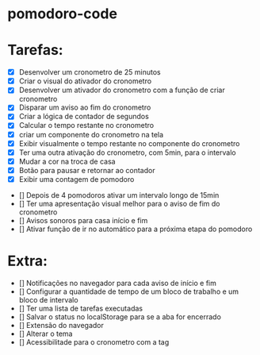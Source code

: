 # pomodoro-code

# Tarefas:

- [X] Desenvolver um cronometro de 25 minutos
- [X] Criar o visual do ativador do cronometro
- [X] Desenvolver um ativador do cronometro com a função de criar cronometro 
- [X] Disparar um aviso ao fim do cronometro
- [X] Criar a lógica de contador de segundos
- [X] Calcular o tempo restante no cronometro
- [X] criar um componente do cronometro na tela
- [X] Exibir visualmente o tempo restante no componente do cronometro
- [X] Ter uma outra ativação do cronometro, com 5min, para o intervalo
- [X] Mudar a cor na troca de casa 
- [X] Botão para pausar e retornar ao contador  
- [X] Exibir uma contagem de pomodoro
- [] Depois de 4 pomodoros ativar um intervalo longo de 15min
- [] Ter uma apresentação visual melhor para o aviso de fim do cronometro
- [] Avisos sonoros para casa início e fim
- [] Ativar função de ir no automático para a próxima etapa do pomodoro


# Extra:


- [] Notificações no navegador para cada aviso de início e fim
- [] Configurar a quantidade de tempo de um bloco de trabalho e um bloco de intervalo
- [] Ter uma lista de tarefas executadas
- [] Salvar o status no localStorage para se a aba for encerrado
- [] Extensão do navegador
- [] Alterar o tema
- [] Acessibilitade para o cronometro com a tag <time>